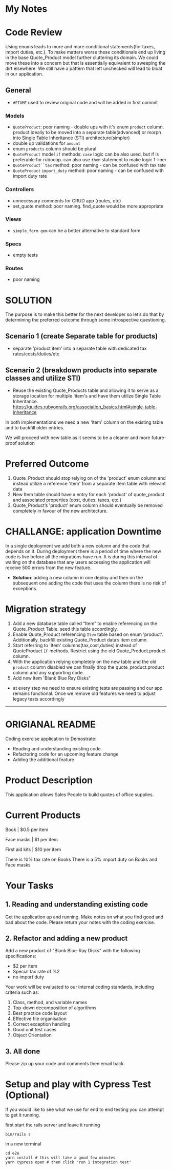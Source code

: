 # My Notes

# Code Review
Using enums leads to more and more conditional statements(for taxes, import duties, etc.). To make matters worse these conditionals end up living in the base Quote_Product model further cluttering its domain. We could move these into a concern but that is essentially equivalent to sweeping the dirt elsewhere. We still have a pattern that left unchecked will lead to bloat in our application.
## General
* `#FIXME` used to review original code and will be added in first commit
### Models

* `QuoteProduct`: poor naming - double ups with it's enum `product` column. product ideally to be moved into a separate table(advanced) or morph into Single Table Inheritance (STI) architecture(simpler) 
* double up validations for `amount`
* enum `products` column should be plural
* `QuoteProduct` model `if` methods: `case` logic can be also used, but if is preferable for rubocop. can also use `then` statement to make logic 1-liner
* `QuoteProduct``tax` method: poor naming - can be confused with tax rate
* `QuoteProduct` `import_duty` method: poor naming - can be confused with import duty rate
### Controllers
* unnecessary comments for CRUD app (routes, etc)
* set_quote method: poor naming. find_quote would be more appropriate
### Views
* `simple_form gem` can be a better alternative to standard form
### Specs
* empty tests
### Routes
* poor naming

# SOLUTION
The purpose is to make this better for the next developer so let’s do that by determining the preferred outcome through some introspective questioning. 
## Scenario 1 (create Separate table for products)
* separate 'product item' into a separate table with dedicated tax rates/costs/duties/etc
## Scenario 2 (breakdown products into separate classes and utilize STI)
* Reuse the existing Quote_Products table and allowing it to serve as a storage location for multiple 'item's and have them utilize Single Table Inheritance. https://guides.rubyonrails.org/association_basics.html#single-table-inheritance

In both implementations we need a new 'item' column on the existing table and to backfill older entries.

We will proceed with new table as it seems to be a cleaner and more future-proof solution

# Preferred Outcome

1. Quote_Product should stop relying on of the 'product' enum column and instead utilize a reference 'item' from a separate Item table with relevant data
2. New Item table should have a entry for each 'product' of quote_product and associated properties (cost, duties, taxes, etc.)
3. Quote_Product’s 'product' enum column should eventually be removed completely in favour of the new architecture.
# CHALLANGE: application Downtime
In a single deployment we add both a new column and the code that depends on it. During deployment there is a period of time where the new code is live before all the migrations have run. It is during this interval of waiting on the database that any users accessing the application will receive 500 errors from the new feature.
* **Solution**: adding a new column in one deploy and then on the subsequent one adding the code that uses the column there is no risk of exceptions.
# Migration strategy
1. Add a new database table called “Item” to enable referencing on the Quote_Product Table. seed this table accordingly.
2. Enable Quote_Product referencing `Item` table based on enum 'product'. Additionally, backfill existing Quote_Product data’s item column.
3. Start referring to 'Item' columns(tax,cost,duties) instead of QuoteProduct `IF` methods. Restrict using the old Quote_Product.product column.
4. With the application relying completely on the new table and the old `product` column disabled we can finally drop the quote_product.product column and any supporting code.
5. Add new item 'Blank Blue Ray Disks"

* at every step we need to ensure existing tests are passing and our app remains functional. Once we remove old features we need to adjust legacy tests accordingly
______

# ORIGIANAL README

Coding exercise application to Demostrate:
* Reading and understanding existing code
* Refactoring code for an upcoming feature change
* Adding the additional feature

# Product Description

This application allows Sales People to build quotes of office supplies.

# Current Products

Book            | $0.5 per item

Face masks      | $1 per item

First aid kits  | $10 per item

There is 10% tax rate on Books
There is a 5% import duty on Books and Face masks

# Your Tasks

## 1. Reading and understanding existing code

Get the application up and running.
Make notes on what you find good and bad about the code.
Please return your notes with the coding exercise.

## 2. Refactor and adding a new product

Add a new product of "Blank Blue-Ray Disks" with the following specifications:

* $2 per item
* Special tax rate of %2 
* no import duty

Your work will be evaluated to our internal coding standards, including criteria such as:
1. Class, method, and variable names
2. Top-down decomposition of algorithms
3. Best practice code layout
4. Effective file organisation
5. Correct exception handling
6. Good unit test cases
7. Object Orientation

## 3. All done

Please zip up your code and comments then email back.

# Setup and play with Cypress Test (Optional)

If you would like to see what we use for end to end testing you can attempt to get it running.

first start the rails server and leave it running

```shell
bin/rails s
```

in a new terminal

```shell
cd e2e
yarn install # this will take a good few minutes
yarn cypress open # then click "run 1 integration test"
```